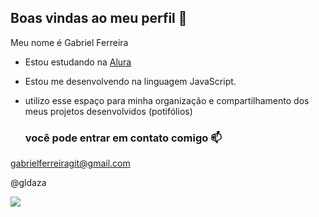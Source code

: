 ## Boas vindas ao meu perfil 💙

Meu nome é Gabriel Ferreira

- Estou estudando na [Alura](https://www.alura.cpm.br)
- Estou me desenvolvendo na linguagem JavaScript.
- utilizo esse espaço para minha organização e compartilhamento dos meus projetos desenvolvidos (potifólios)

  ### você pode entrar em contato comigo 📫

gabrielferreiragit@gmail.com

@gldaza

![](https://media1.tenor.com/m/aXVFqv8KInAAAAAC/anime-frieren.gif)
